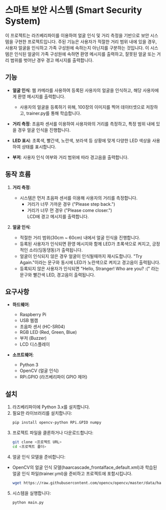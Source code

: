 # 스마트 보안 시스템 (Smart Security System)

이 프로젝트는 라즈베리파이를 이용하여 얼굴 인식 및 거리 측정을 기반으로 보안 시스템을 구현한 프로젝트입니다. 주된 기능은 사용자가 적절한 거리 범위 내에 있을 경우, 사용자 얼굴을 인식하고 가족 구성원에 속하는지 아닌지를 구분하는 것입니다. 이 시스템은 인식된 얼굴이 가족 구성원에 속하면 환영 메시지를 출력하고, 잘못된 얼굴 또는 거리 범위를 벗어난 경우 경고 메시지를 출력합니다.

## 기능

- **얼굴 인식**: 웹 카메라를 사용하여 등록된 사용자의 얼굴을 인식하고, 해당 사용자에게 환영 메시지를 출력합니다.
  - 사용자의 얼굴을 등록하기 위해, 100장의 이미지를 찍어 데이터셋으로 저장하고, trainer.py를 통해 학습합니다.

- **거리 측정**: 초음파 센서를 이용하여 사용자와의 거리를 측정하고, 특정 범위 내에 있을 경우 얼굴 인식을 진행합니다.
- **LED 표시**: 초록색, 빨간색, 노란색, 보라색 등 상황에 맞게 다양한 LED 색상을 사용하여 상태를 표시합니다.
- **부저**: 사용자 인식 여부와 거리 범위에 따라 경고음을 출력합니다.

## 동작 흐름

1. **거리 측정**:
   - 시스템은 먼저 초음파 센서를 이용해 사용자의 거리를 측정합니다.
        - 거리가 너무 가까운 경우 ("Please step back.") 
        - 거리가 너무 먼 경우 ("Please come closer.") \
        LCD에 경고 메시지를 출력합니다.

2. **얼굴 인식**:
   - 적절한 거리 범위(30cm ~ 60cm) 내에서 얼굴 인식을 진행합니다.
   - 등록된 사용자가 인식되면 환영 메시지와 함께 LED가 초록색으로 켜지고, 긍정적인 소리(딩동댕동)가 출력됩니다.
   - 얼굴이 인식되지 않은 경우 얼굴이 인식될때까지 재시도합니다. "Try Again."이라는 문구와 동시에 LED가 노란색으로 켜지고 경고음이 출력됩니다.
    - 등록되지 않은 사용자가 인식되면 "Hello, Stranger! Who are you? :(" 라는 문구와 빨간색 LED, 경고음이 출력됩니다.


## 요구사항

- **하드웨어**:
  - Raspberry Pi
  - USB 웹캠
  - 초음파 센서 (HC-SR04)
  - RGB LED (Red, Green, Blue)
  - 부저 (Buzzer)
  - LCD 디스플레이

- **소프트웨어**:
  - Python 3
  - OpenCV (얼굴 인식)
  - RPi.GPIO (라즈베리파이 GPIO 제어)

## 설치

1. 라즈베리파이에 Python 3.x를 설치합니다.
2. 필요한 라이브러리를 설치합니다:
   ```bash
   pip install opencv-python RPi.GPIO numpy
3. 프로젝트 파일을 클론하거나 다운로드합니다:
    ```bash
    git clone <프로젝트 URL>
    cd <프로젝트 폴더>
    ```
4. 얼굴 인식 모델을 준비합니다:
- OpenCV의 얼굴 인식 모델(haarcascade_frontalface_default.xml)과 학습된 얼굴 인식 파일(trainer.yml)을 준비하고 프로젝트에 포함시킵니다.
    ```bash
    wget https://raw.githubusercontent.com/opencv/opencv/master/data/haarcascades/haarcascade_frontalface_default.xml
    ```
5. 시스템을 실행합니다:
    ```bash
    python main.py
    ```
